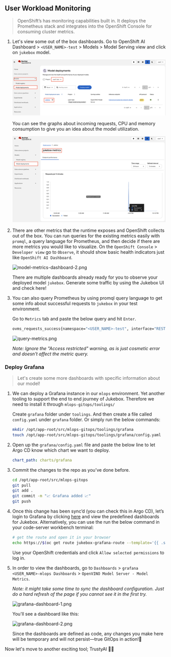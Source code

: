 ## User Workload Monitoring

> OpenShift’s has monitoring capabilities built in. It deploys the Prometheus stack and integrates into the OpenShift Console for consuming cluster metrics. 

1. Let's view some out of the box dashboards. Go to OpenShift AI Dashboard > `<USER_NAME>-test` > Models > Model Serving view and click on `jukebox` model.

    ![test-model-serving.png](./images/test-model-serving.png)

    You can see the graphs about incoming requests, CPU and memory consumption to give you an idea about the model utilization. 

    ![model-metrics-dashboard.png](./images/model-metrics-dashboard.png)


2. There are other metrics that the runtime exposes and OpenShift collects out of the box. You can run queries for the existing metrics easily with `promql`, a query language for Prometheus, and then decide if there are more metrics you would like to visualize. On the `OpenShift Console` > `Developer view` go to `Observe`, it should show basic health indicators just like `OpenShift AI Dashboard`. 

    ![model-metrics-dashboard-2.png](./images/model-metrics-dashboard-2.png)

    There are multiple dashboards already ready for you to observe your deployed model `jukebox`. Generate some traffic by using the Jukebox UI and check here!


3. You can also query Prometheus by using promql query language to get some info about successful requests to `jukebox` in your test environment. 

    Go to  `Metrics` tab and paste the below query and hit `Enter`.

    ```bash
    ovms_requests_success{namespace="<USER_NAME>-test", interface="REST"}
    ```

    ![query-metrics.png](./images/query-metrics.png)

    _Note: Ignore the "Access restricted" warning, as is just cosmetic error and doesn't affect the metric query._

### Deploy Grafana

> Let's create some more dashboards with specific information about our model!

1. We can deploy a Grafana instance in our `mlops` environment. Yet another tooling to support the end to end journey of Jukebox. Therefore we need to install it through `mlops-gitops/toolings/`

    Create `grafana` folder under `toolings`. And then create a file called `config.yaml` under `grafana` folder. Or simply run the below commands:

    ```bash
    mkdir /opt/app-root/src/mlops-gitops/toolings/grafana
    touch /opt/app-root/src/mlops-gitops/toolings/grafana/config.yaml
    ```

2. Open up the `grafana/config.yaml` file and paste the below line to let Argo CD know which chart we want to deploy.

    ```yaml
    chart_path: charts/grafana
    ```

3. Commit the changes to the repo as you’ve done before.

    ```bash
    cd /opt/app-root/src/mlops-gitops
    git pull
    git add .
    git commit -m "📈 Grafana added 📈"
    git push
    ```

4. Once this change has been sync’d (you can check this in Argo CD), let’s login to Grafana by clicking [here](https://jukebox-grafana-route-<USER_NAME>-toolings.<CLUSTER_DOMAIN>) and view the predefined dashboards for Jukebox. Alternatively, you can use the run the below command in your code-server workbench terminal:

    ```bash
    # get the route and open it in your browser
    echo https://$(oc get route jukebox-grafana-route --template='{{ .spec.host }}' -n <USER_NAME>-toolings)

    ```

    Use your OpenShift credentials and click `Allow selected permissions` to log in.

5. In order to view the dashboards, go to `Dashboards` > `grafana <USER_NAME>-mlops Dashboards` > `OpenVINO Model Server - Model Metrics`.

    _Note: it might take some time to sync the dashboard configuration. Just do a hard refresh of the page if you cannot see it in the first try._

    ![grafana-dashboard-1.png](./images/grafana-dashboard-1.png)
    
    You'll see a dashboard like this:

    ![grafana-dashboard-2.png](./images/grafana-dashboard-2.png)

    Since the dashboards are defined as code, any changes you make here will be temporary and will not persist—true GitOps in action!👻


Now let's move to another exciting tool; TrustyAI 🔦🏡
